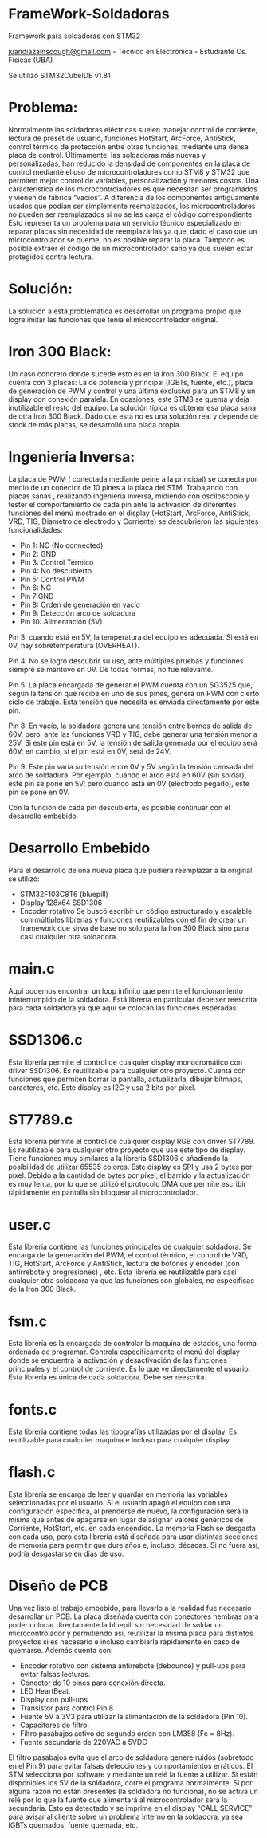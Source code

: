 # FrameWork-Soldadoras
Framework para soldadoras con STM32

juandiazainscough@gmail.com - Técnico en Electrónica - Estudiante Cs. Físicas (UBA)

Se utilizó STM32CubeIDE v1.81

# Problema:
Normalmente las soldadoras eléctricas suelen manejar control de corriente, lectura de preset de usuario, funciones HotStart, ArcForce, AntiStick, control térmico de protección entre otras funciones, mediante una densa placa de control.
Últimamente, las soldadoras más nuevas y personalizadas, han reducido la densidad de componentes en la placa de control mediante el uso de microcontroladores como STM8 y STM32 que permiten mejor control de variables, personalización y menores costos.
Una característica de los microcontroladores es que necesitan ser programados y vienen de fábrica “vacíos”. A diferencia de los componentes antiguamente usados que podían ser simplemente reemplazados, los microcontroladores no pueden ser reemplazados si no se les carga el código correspondiente.
Esto representa un problema para un servicio técnico especializado en reparar placas sin necesidad de reemplazarlas ya que, dado el caso que un microcontrolador se queme, no es posible reparar la placa.
Tampoco es posible extraer el código de un microcontrolador sano ya que suelen estar protegidos contra lectura.

# Solución:
La solución a esta problemática es desarrollar un programa propio que logre imitar las funciones que tenía el microcontrolador original.

# Iron 300 Black:
Un caso concreto donde sucede esto es en la Iron 300 Black.
El equipo cuenta con 3 placas: La de potencia y principal (IGBTs, fuente, etc.), placa de generación de PWM y control y una última exclusiva para un STM8 y un display con conexión paralela.
En ocasiones, este STM8 se quema y deja inutilizable el resto del equipo. La solución típica es obtener esa placa sana de otra Iron 300 Black.
Dado que esta no es una solución real y depende de stock de más placas, se desarrolló una placa propia.

# Ingeniería Inversa:
La placa de PWM ( conectada mediante peine a la principal) se conecta por medio de un conector de 10 pines a la placa del STM.
Trabajando con placas sanas , realizando ingeniería inversa, midiendo con osciloscopio y tester el comportamiento de cada pin ante la activación de diferentes funciones del menú mostrado en el display (HotStart, ArcForce, AntiStick, VRD, TIG, Diametro de electrodo y Corriente) se descubrieron las siguientes funcionalidades:

- Pin 1: NC (No connected) 
- Pin 2: GND	           
- Pin 3: Control Térmico  
- Pin 4: No descubierto	  
- Pin 5: Control PWM		 
- Pin 6: NC
- Pin 7:GND
- Pin 8: Orden de generación en vacío
- Pin 9: Detección arco de soldadura
-	Pin 10: Alimentación (5V)

Pin 3: cuando está en 5V, la temperatura del equipo es adecuada. Si está en 0V, hay sobretemperatura (OVERHEAT).

Pin 4: No se logró descubrir su uso, ante múltiples pruebas y funciones siempre se mantuvo en 0V. De todas formas, no fue relevante.

Pin 5: La placa encargada de generar el PWM cuenta con un SG3525 que, según la tensión que recibe en uno de sus pines, genera un PWM con cierto ciclo de trabajo. Esta tensión que necesita es enviada directamente por este pin.

Pin 8: En vacío, la soldadora genera una tensión entre bornes de salida de 60V, pero, ante las funciones VRD y TIG, debe generar una tensión menor a 25V. Si este pin está en 5V, la tensión de salida generada por el equipo será 60V; en cambio, si el pin está en 0V, será de 24V.

Pin 9: Este pin varía su tensión entre 0V y 5V según la tensión censada del arco de soldadura. Por ejemplo, cuando el arco está en 60V (sin soldar), este pin se pone en 5V; pero cuando está en 0V (electrodo pegado), este pin se pone en 0V.

Con la función de cada pin descubierta, es posible continuar con el desarrollo embebido.

# Desarrollo Embebido
Para el desarrollo de una nueva placa que pudiera reemplazar a la original se utilizó:
-	STM32F103C8T6 (bluepill)
-	Display 128x64 SSD1306
-	Encoder rotativo
Se buscó escribir un código estructurado y escalable con múltiples librerías y funciones reutilizables con el fin de crear un framework que sirva de base no solo para la Iron 300 Black sino para casi cualquier otra soldadora.

# main.c
Aquí podemos encontrar un loop infinito que permite el funcionamiento ininterrumpido de la soldadora. Está librería en particular debe ser reescrita para cada soldadora ya que aquí se colocan las funciones esperadas.

# SSD1306.c
Esta librería permite el control de cualquier display  monocromático con driver SSD1306. Es reutilizable para cualquier otro proyecto. Cuenta con funciones que permiten borrar la pantalla, actualizarla, dibujar bitmaps, caracteres, etc.
Este display es I2C y usa 2 bits por píxel.

# ST7789.c
Esta librería permite el control de cualquier display RGB con driver ST7789. Es reutilizable para cualquier otro proyecto que use este tipo de display. Tiene funciones muy similares a la líbreria SSD1306.c añadiendo la posibilidad de utilizar 65535 colores.
Este display es SPI y usa 2 bytes por píxel.
Debido a la cantidad de bytes por píxel, el barrido y la actualización es muy lenta, por lo que se utilizó el protocolo DMA que permite escribir rápidamente en pantalla sin bloquear al microcontrolador.

# user.c
Esta líbreria contiene las funciones principales de cualquier soldadora. Se encarga de la generación del PWM, el control térmico, el control de VRD, TIG, HotStart, ArcForce y AntiStick, lectura de botones y encoder (con antirrebote y progresiones) , etc.
Esta librería es reutilizable para casi cualquier otra soldadora ya que las funciones son globales, no específicas de la Iron 300 Black.

# fsm.c
Esta librería es la encargada de controlar la maquina de estados, una forma ordenada de programar.
Controla específicamente el menú del display donde se encuentra la activación y desactivación de las funciones principales y el control de corriente. Es lo que ve directamente el usuario.
Esta librería es única de cada soldadora. Debe ser reescrita.

# fonts.c
Esta librería contiene todas las tipografías utilizadas por el display.  Es reutilizable para cualquier maquina e incluso para cualquier display.

# flash.c
Esta librería se encarga de leer y guardar en memoria las variables seleccionadas por el usuario. Si el usuario apagó el equipo con una configuración especifica, al prenderse de nuevo, la configuración será la misma que antes de apagarse en lugar de asignar valores genéricos de Corriente, HotStart, etc. en cada encendido.
La memoria Flash se desgasta con cada uso, pero esta librería está diseñada para usar distintas secciones de memoria para permitir que dure años e, incluso, décadas. Si no fuera así, podría desgastarse en días de uso.

# Diseño de PCB
Una vez listo el trabajo embebido, para llevarlo a la realidad fue necesario desarrollar un PCB.
La placa diseñada cuenta con conectores hembras para poder colocar directamente la bluepill sin necesidad de soldar un microcontrolador y permitiendo así, reutilizar la misma placa para distintos proyectos si es necesario e incluso cambiarla rápidamente en caso  de quemarse.
Además cuenta con:
-	 Encoder rotativo con sistema antirrebote (debounce) y pull-ups para evitar falsas lecturas.
-	Conector de 10 pines para conexión directa.
-	LED HeartBeat.
-	Display con pull-ups
-	Transistor para control Pin 8
-	Fuente 5V a 3V3 para utilizar la alimentación de la soldadora (Pin 10).
-	Capacitores de filtro.
-	Filtro pasabajos activo de segundo orden con LM358 (Fc = 8Hz).
-	Fuente secundaria de 220VAC a 5VDC
  
El filtro pasabajos evita que el arco de soldadura genere ruidos (sobretodo en el Pin 9) para evitar falsas detecciones y comportamientos erráticos.
El STM selecciona por software y mediante un relé la fuente a utilizar. Si están disponibles los 5V de la soldadora, corre el programa normalmente. Si por alguna razón no están presentes (la soldadora no funciona), no se activa un relé por lo que la fuente que alimentará al microcontrolador será la secundaria. Esto es detectado y se imprime en el display “CALL SERVICE” para avisar al cliente sobre un problema interno en la soldadora, ya sea IGBTs quemados, fuente quemada, etc.
